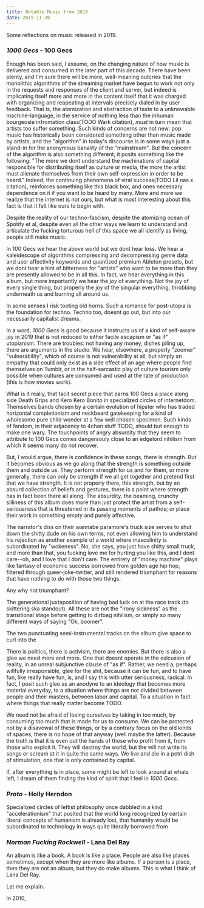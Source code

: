 ```yaml
---
title: Notable Music from 2019
date: 2019-11-20 
---
```

Some reflections on music released in 2019.

### _1000 Gecs_ - 100 Gecs

Enough has been said, I assume, on the changing nature of how music is delivered and consumed in the later part of this decade.  There have been plenty, and I'm sure there will be more, well-meaning outcries that the monolithic algorithms of the streaming market have begun to work not only in the requests and responses of the client and server, but indeed is implicating itself more and more in the content itself that it was charged with organizing and reapeating at intervals precisely dialed in by user feedback.  That is, the atomization and abstraction of taste to a unknowable machine-language, in the service of nothing less than the inhuman bourgeosie infromation class(TODO Wark citation), _must_ in turn mean that artists too suffer something.  Such kinds of concerns are not new: pop music has historically been considered something other than music made by artists, and the "algorithm" in today's discourse is in some ways just a stand-in for the anonymous banality of the "mainstream".  But the concern of the algorithm is also something different; it posits something like the following: "The more we dont understand the machinations of capital responsible for distributing itself as culture or media, the more the artist must alienate themselves from their own self-expression in order to be heard."  Indeed, the continuing phenomena of viral success(TODO Lil nas x citation), reinforces something like this black box, and ones necessary dependence on it if you want to be heard by many.   More and more we realize that the internet is not ours, but what is most interesting about this fact is that it felt like ours to begin with.  

Despite the reality of our techno-fascism, despite the atomizing ocean of Spotify et al, despite even all the other ways we learn to understand and articulate the fucking torturous hell of this space we all identify as living, people still make music.  

In 100 Gecs we hear the above world but we dont hear loss.  We hear a kaleidescope of algorithms compressing and decompressing genre data and user affectivity keywords and quantized premium Ableton presets, but we dont hear a hint of bitterness for "artists" who want to be more than they are presently allowed to be in all this.  In fact, we hear everything in this album, but more importantly we hear the _joy_ of everything.  Not the joy of every single thing, but properly the joy of the singular everything, throbbing underneath us and burning all around us.

In some senses I risk tooting old horns.  Such a romance for post-utopia is the foundation for techno.  Techno too, doesnt go out, but into our necessarily capitalist dreams.  

In a word, _1000 Gecs_ is good because it instructs us of a kind of self-aware joy in 2019 that is not reduced to either facile escapism or "as if" utopianism.  There are troubles: not having any money, dishes piling up, there are arguments in the studio.  We hear, elsewhere, a properly "zoomer" "vulnerability", which of course is not vulnerability at all, but simply an empathy that could only exist as a side effect of an age where people find themselves on Tumblr, or in the half-sarcastic play of culture tourism only possible when cultures are consumed and used at the rate of production (this is how movies work).  

What is it really, that tacit secret piece that earns 100 Gecs a place along side Death Grips and Kero Kero Bonito in specialized circles of internetdom.  Themselves bands chosen by a certain evolution of hipster who has traded horizontal completionism and neckbeard gatekeeping for a kind of wholesome pure child wonder at a few well chosen specimen.  Such kinds of fandom, in their adjacency to 4chan stuff TODO, should but enough to make one wary.  The touchpoints of angry absurdity that they seem to attribute to 100 Gecs comes dangersouly close to an edgelord nihilism from which it seems many do not recover.

But, I would argue, there is confidence in these songs, there is strength.  But it becomes obvious as we go along that the strength is something outside them and outside us.  They perform strength for us and for them, or more generally, there can only be strength if we all get together and pretend first that we have strength.  It is not properly there, this strength, but by an absurd collection of beliefs and gestures, there is a point where strength has in fact been there all along.  The absurdity, the beaming, crunchy silliness of this album does more than just protect the artist from a self-seriousness that is threatened in its passing moments of pathos; or place their work in something empty and purely affective.  

The narrator's diss on their wannabe paramore's truck size serves to shut down the shitty dude on his own terms, not even allowing him to understand his rejection as another example of a world where masculinity is subordinated by "wokeness".  No, she says, you just have shitty small truck, and more than that, you fucking love me for hurting you like this, and I dont care--oh, and I love that I don't care.  The entirety of "money machine" plays like fantasy of economic success borrowed from golden age hip hop, filtered through queer-joke-twitter, and still rendered triumphant for reasons that have nothing to do with those two things.

Any why not triumphant? 

The generational juxtaposition of having bad luck on at the race track (to skittering ska standout).  All these are not the "irony sickness" as the transitional stage before getting to dirtbag nihilism, or simply so many different ways of saying "Ok, boomer".

The two punctuating semi-instrumental tracks on the album give space to curl into the 

There is politics, there is activism, there are enemies.  But there is also a glee we need more and more.  One that doesnt operate in the exlcusion of reality, in an unreal subjunctive clause of "as if".  Rather, we need a, perhaps willfully irresponsible, glee for the shit, because it can be fun, and to have fun, like really have fun, is, and I say this with utter seriousness, radical.  In fact, I posit such glee as an anodyne to an ideology that becomes more material everyday, to a situation where things are not divided between people and their masters, between labor and capital.  To a situation in fact where things that really matter become TODO.  

We need not be afraid of losing ourselves by taking in too much, by consuming too much that is made for us to consume.  We can be protected not by a disavowal of these things, or by a contrary focus on the old kinds of spaces, there is no hope of that anyway (well maybe the latter).  Because the truth is that it is even out the hands of those who profit from it, from those who exploit it.  They will destroy the world, but the will not write its songs or scream at it in quite the same ways.  We live and die in a petri dish of stimulation, one that is only contained by capital.  

If, after everything is in place, some might be left to look around at whats left, I dream of them finding the kind of spirit that I feel in _1000 Gecs_.  


### _Proto_ - Holly Herndon

Specialized circles of leftist philosophy once dabbled in a kind "accelerationism" that posited that the world long recognized by certain liberal concepts of humanism is already lost, that humanity would be subordinated to technology in ways quite literally borrowed from  

### _Norman Fucking Rockwell_ - Lana Del Ray

An album is like a book. A book is like a place.  People are also like places sometimes, except when they are more like albums.  If a person is a place, then they are not an album, but they do make albums.  This is what I think of Lana Del Ray.  

Let me explain.  

In 2010,  
